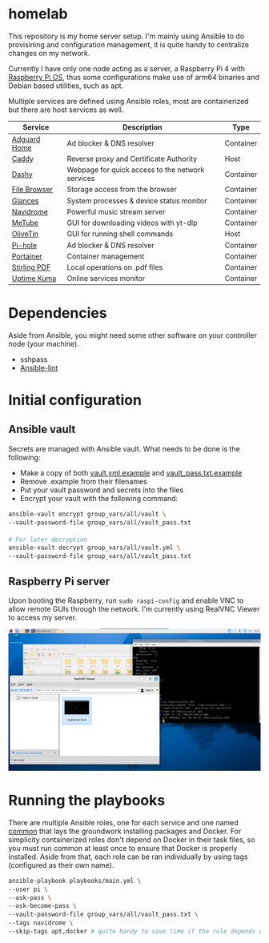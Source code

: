 # homelab

This repository is my home server setup. I'm mainly using Ansible to do provisining and configuration management, it is quite handy to centralize changes on my network.

Currently I have only one node acting as a server, a Raspberry Pi 4 with [Raspberry Pi OS](https://www.raspberrypi.com/software/), thus some configurations make use of arm64 binaries and Debian based utilities, such as apt.

Multiple services are defined using Ansible roles, most are containerized but there are host services as well.

| Service                               | Description                                      | Type      |
|---------------------------------------|--------------------------------------------------|-----------|
| [Adguard Home](docs/adguard-home.md)  | Ad blocker & DNS resolver                        | Container |
| [Caddy](docs/caddy.md)                | Reverse proxy and Certificate Authority          | Host      |
| [Dashy](docs/dashy.md)                | Webpage for quick access to the network services | Container |
| [File Browser](docs/file-browser.md)  | Storage access from the browser                  | Container |
| [Glances](docs/glances.md)            | System processes & device status monitor         | Container |
| [Navidrome](docs/navidrome.md)        | Powerful music stream server                     | Container |
| [MeTube](docs/metube.md)              | GUI for downloading videos with yt-dlp           | Container |
| [OliveTin](docs/olivetin.md)          | GUI for running shell commands                   | Host      |
| [Pi-hole](docs/pihole.md)             | Ad blocker & DNS resolver                        | Container |
| [Portainer](docs/portainer.md)        | Container management                             | Container |
| [Stirling PDF](docs/stirling-pdf.md)  | Local operations on .pdf files                   | Container |
| [Uptime Kuma](docs/uptime-kuma.md)    | Online services monitor                          | Container |

# Dependencies

Aside from Ansible, you might need some other software on your controller node (your machine).

- sshpass
- [Ansible-lint](https://ansible.readthedocs.io/projects/lint/installing/#installing-the-latest-version)


# Initial configuration

## Ansible vault

Secrets are managed with Ansible vault. What needs to be done is the following:

- Make a copy of both [vault.yml.example](group_vars/all/vault.yml.example) and [vault_pass.txt.example](group_vars/all/vault_pass.txt.example)
- Remove .example from their filenames
- Put your vault password and secrets into the files
- Encrypt your vault with the following command:

```bash
ansible-vault encrypt group_vars/all/vault \
--vault-password-file group_vars/all/vault_pass.txt

# For later decryption
ansible-vault decrypt group_vars/all/vault.yml \
--vault-password-file group_vars/all/vault_pass.txt
``` 

## Raspberry Pi server

Upon booting the Raspberry, run ```sudo raspi-config``` and enable VNC to allow remote GUIs through the network. I'm currently using RealVNC Viewer to access my server.

![RealVNC Viewer](docs/images/vnc-viewer.png)

# Running the playbooks

There are multiple Ansible roles, one for each service and one named [common](/roles/common/tasks/main.yml) that lays the groundwork installing packages and Docker. For simplicity containerized roles don't depend on Docker in their task files, so you must run common at least once to ensure that Docker is properly installed. Aside from that, each role can be ran individually by using tags (configured as their own name).

```bash
ansible-playbook playbooks/main.yml \
--user pi \
--ask-pass \
--ask-become-pass \
--vault-password-file group_vars/all/vault_pass.txt \
--tags navidrome \
--skip-tags apt,docker # quite handy to save time if the role depends on common
```
